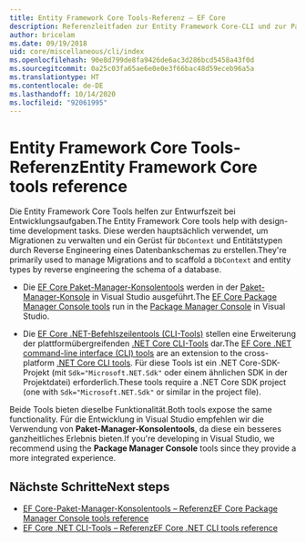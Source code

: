 ```yaml
---
title: Entity Framework Core Tools-Referenz – EF Core
description: Referenzleitfaden zur Entity Framework Core-CLI und zur Paket-Manager-Konsole in Visual Studio
author: bricelam
ms.date: 09/19/2018
uid: core/miscellaneous/cli/index
ms.openlocfilehash: 90e8d799de8fa9426de6ac3d286bcd5458a43f0d
ms.sourcegitcommit: 0a25c03fa65ae6e0e0e3f66bac48d59eceb96a5a
ms.translationtype: HT
ms.contentlocale: de-DE
ms.lasthandoff: 10/14/2020
ms.locfileid: "92061995"
---
```

# <a name="entity-framework-core-tools-reference"></a><span data-ttu-id="824cb-103">Entity Framework Core Tools-Referenz</span><span class="sxs-lookup"><span data-stu-id="824cb-103">Entity Framework Core tools reference</span></span>

<span data-ttu-id="824cb-104">Die Entity Framework Core Tools helfen zur Entwurfszeit bei Entwicklungsaufgaben.</span><span class="sxs-lookup"><span data-stu-id="824cb-104">The Entity Framework Core tools help with design-time development tasks.</span></span> <span data-ttu-id="824cb-105">Diese werden hauptsächlich verwendet, um Migrationen zu verwalten und ein Gerüst für `DbContext` und Entitätstypen durch Reverse Engineering eines Datenbankschemas zu erstellen.</span><span class="sxs-lookup"><span data-stu-id="824cb-105">They're primarily used to manage Migrations and to scaffold a `DbContext` and entity types by reverse engineering the schema of a database.</span></span>

* <span data-ttu-id="824cb-106">Die [EF Core Paket-Manager-Konsolentools](xref:core/miscellaneous/cli/powershell) werden in der [Paket-Manager-Konsole](/nuget/tools/package-manager-console) in Visual Studio ausgeführt.</span><span class="sxs-lookup"><span data-stu-id="824cb-106">The [EF Core Package Manager Console tools](xref:core/miscellaneous/cli/powershell) run in the [Package Manager Console](/nuget/tools/package-manager-console) in Visual Studio.</span></span>

* <span data-ttu-id="824cb-107">Die [EF Core .NET-Befehlszeilentools (CLI-Tools)](xref:core/miscellaneous/cli/dotnet) stellen eine Erweiterung der plattformübergreifenden [.NET Core CLI-Tools](/dotnet/core/tools/) dar.</span><span class="sxs-lookup"><span data-stu-id="824cb-107">The [EF Core .NET command-line interface (CLI) tools](xref:core/miscellaneous/cli/dotnet) are an extension to the cross-platform [.NET Core CLI tools](/dotnet/core/tools/).</span></span> <span data-ttu-id="824cb-108">Für diese Tools ist ein .NET Core-SDK-Projekt (mit `Sdk="Microsoft.NET.Sdk"` oder einem ähnlichen SDK in der Projektdatei) erforderlich.</span><span class="sxs-lookup"><span data-stu-id="824cb-108">These tools require a .NET Core SDK project (one with `Sdk="Microsoft.NET.Sdk"` or similar in the project file).</span></span>

<span data-ttu-id="824cb-109">Beide Tools bieten dieselbe Funktionalität.</span><span class="sxs-lookup"><span data-stu-id="824cb-109">Both tools expose the same functionality.</span></span> <span data-ttu-id="824cb-110">Für die Entwicklung in Visual Studio empfehlen wir die Verwendung von **Paket-Manager-Konsolentools**, da diese ein besseres ganzheitliches Erlebnis bieten.</span><span class="sxs-lookup"><span data-stu-id="824cb-110">If you're developing in Visual Studio, we recommend using the **Package Manager Console** tools since they provide a more integrated experience.</span></span>

## <a name="next-steps"></a><span data-ttu-id="824cb-111">Nächste Schritte</span><span class="sxs-lookup"><span data-stu-id="824cb-111">Next steps</span></span>

* [<span data-ttu-id="824cb-112">EF Core-Paket-Manager-Konsolentools – Referenz</span><span class="sxs-lookup"><span data-stu-id="824cb-112">EF Core Package Manager Console tools reference</span></span>](xref:core/miscellaneous/cli/powershell)
* [<span data-ttu-id="824cb-113">EF Core .NET CLI-Tools – Referenz</span><span class="sxs-lookup"><span data-stu-id="824cb-113">EF Core .NET CLI tools reference</span></span>](xref:core/miscellaneous/cli/dotnet)
